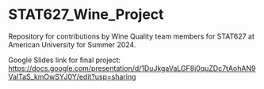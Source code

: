 # STAT627_Wine_Project
Repository for contributions by Wine Quality team members for STAT627 at American University for Summer 2024.


Google Slides link for final project:
https://docs.google.com/presentation/d/1DuJkgaVaLGF8j0quZDc7tAohAN9ValTaS_kmOwSYJ0Y/edit?usp=sharing
